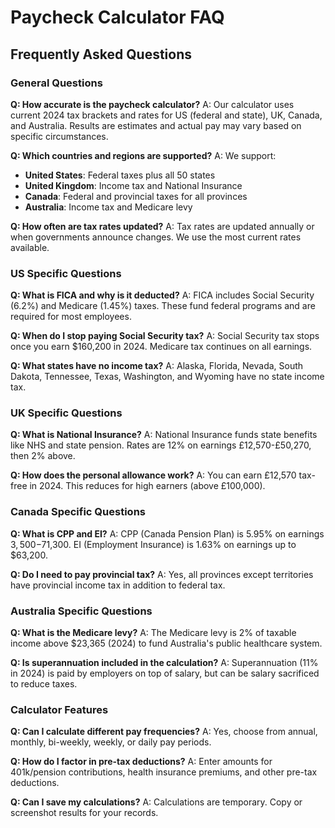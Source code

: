 # Paycheck Calculator FAQ

## Frequently Asked Questions

### General Questions

**Q: How accurate is the paycheck calculator?**
A: Our calculator uses current 2024 tax brackets and rates for US (federal and state), UK, Canada, and Australia. Results are estimates and actual pay may vary based on specific circumstances.

**Q: Which countries and regions are supported?**
A: We support:
- **United States**: Federal taxes plus all 50 states
- **United Kingdom**: Income tax and National Insurance
- **Canada**: Federal and provincial taxes for all provinces
- **Australia**: Income tax and Medicare levy

**Q: How often are tax rates updated?**
A: Tax rates are updated annually or when governments announce changes. We use the most current rates available.

### US Specific Questions

**Q: What is FICA and why is it deducted?**
A: FICA includes Social Security (6.2%) and Medicare (1.45%) taxes. These fund federal programs and are required for most employees.

**Q: When do I stop paying Social Security tax?**
A: Social Security tax stops once you earn $160,200 in 2024. Medicare tax continues on all earnings.

**Q: What states have no income tax?**
A: Alaska, Florida, Nevada, South Dakota, Tennessee, Texas, Washington, and Wyoming have no state income tax.

### UK Specific Questions

**Q: What is National Insurance?**
A: National Insurance funds state benefits like NHS and state pension. Rates are 12% on earnings £12,570-£50,270, then 2% above.

**Q: How does the personal allowance work?**
A: You can earn £12,570 tax-free in 2024. This reduces for high earners (above £100,000).

### Canada Specific Questions

**Q: What is CPP and EI?**
A: CPP (Canada Pension Plan) is 5.95% on earnings $3,500-$71,300. EI (Employment Insurance) is 1.63% on earnings up to $63,200.

**Q: Do I need to pay provincial tax?**
A: Yes, all provinces except territories have provincial income tax in addition to federal tax.

### Australia Specific Questions

**Q: What is the Medicare levy?**
A: The Medicare levy is 2% of taxable income above $23,365 (2024) to fund Australia's public healthcare system.

**Q: Is superannuation included in the calculation?**
A: Superannuation (11% in 2024) is paid by employers on top of salary, but can be salary sacrificed to reduce taxes.

### Calculator Features

**Q: Can I calculate different pay frequencies?**
A: Yes, choose from annual, monthly, bi-weekly, weekly, or daily pay periods.

**Q: How do I factor in pre-tax deductions?**
A: Enter amounts for 401k/pension contributions, health insurance premiums, and other pre-tax deductions.

**Q: Can I save my calculations?**
A: Calculations are temporary. Copy or screenshot results for your records.